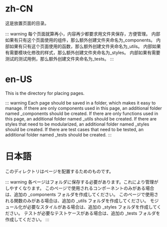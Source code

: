 # zh-CN

这是放置页面的目录。

::: warning
每个页面就算再小，内容再少都要求用文件夹保存，方便管理。
内部如果有只有这个页面使用的组件，那么额外创建文件夹命名为\_components。
内部如果有只有这个页面使用的函数，那么额外创建文件夹命名为\_utils。
内部如果有需要模块化修改的样式，那么额外创建文件夹命名为\_styles。
内部如果有需要测试的测试用例，那么额外创建文件夹命名为\_tests。
:::

# en-US

This is the directory for placing pages.

::: warning
Each page should be saved in a folder, which makes it easy to manage.
If there are only components used in this page, an additional folder named \_components should be created.
If there are only functions used in this page, an additional folder named \_utils should be created.
If there are styles that need to be modularized, an additional folder named \_styles should be created.
If there are test cases that need to be tested, an additional folder named \_tests should be created.
:::

# 日本語

このディレクトリはページを配置するためのものです。

::: warning
各ページはフォルダに保存する必要があります。これにより管理がしやすくなります。
このページで使用されるコンポーネントのみがある場合は、追加の \_components フォルダを作成してください。
このページで使用される関数のみがある場合は、追加の \_utils フォルダを作成してください。
モジュール化が必要なスタイルがある場合は、追加の \_styles フォルダを作成してください。
テストが必要なテストケースがある場合は、追加の \_tests フォルダを作成してください。
:::
